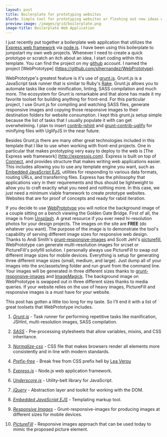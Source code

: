 ```yaml
---
layout: post
title: Boilerplate for prototyping websites 
blurb: Simple tool for prototyping websites or fleshing out new ideas with some cutting edge front-end tools.
preview-image: /images/grid/boilerplate.png
image-title: Boilerplate Web Application
---
```


I just recently put together a boilerplate web application that utilizes the [Express web framework](http://expressjs.com) via [node.js](http://nodejs.org).  I have been using this boilerplate to jumpstart my own web projects.  Whenever I need to create a quick prototype or scratch an itch about an idea, I start coding within this template.  You can find the project on my [github](http://github.com/slhernandez) account.  I named the project [WebPrototype] (https://github.com/slhernandez/WebPrototype). 

WebPrototype's greatest feature is it's use of [grunt.js](http://gruntjs.com).  Grunt.js is a JavaScript task runner that is similar to Ruby's [Rake](http://rake.rubyforge.org/).  Grunt.js allows you to automate tasks like code minification, linting, SASS compilation and much more.  The ecosystem for Grunt is remarkable and that alone has made it my favorite toolset for building anything for front-end. For this particular project, I use Grunt.js for compiling and watching SASS files, generate responsive images and copying those responsive images to their destination folders for website consumption. I kept this grunt.js setup simple because the list of tasks that I usually populate it with can get overwhelming.  I plan to insert  [contrib-jshint](https://npmjs.org/package/grunt-contrib-jshint) and [grunt-contrib-uglify](https://npmjs.org/package/grunt-contrib-uglify) for minifying files with UglifyJS in the near future.  

Besides Grunt.js there are many other great technologies included in this template that I like to use when working with front-end projects.  One in particular that makes prototyping very easy to deploy to the web is [The Express web framework] (http://expressjs.com).  Express is built on top of [Connect](https://npmjs.org/package/connect), and provides structure that makes writing web applications easier.  This includes allowing you to use any template engine you want, such as [Embedded JavaScript EJS](http://embeddedjs.com/), utilities for responding to various data formats, routing URLs, and transferring files.  Express has the philosophy that applications vary in their requirements and thus  should be lightweight to allow you to craft exactly what you need and nothing more.  In this case, we just need a minimum viable framework to create prototype websites.  Websites that are for proof of concepts and ready for rabid iteration.

If you decide to use [WebPrototype](https://github.com/slhernandez/WebPrototype) you will notice the background image of a couple sitting on a bench viewing the Golden Gate Bridge.  First of all, the image is from [Unsplash](http://unsplash.com/).  A great resource if you ever need hi-resolution photos for your design projects.  The images on the site are __FREE__ (do whatever you want).  The purpose of the image is to demonstrate the tool's capability of serving different image sizes for responsive web design.  Thanks to Andi Smith's [grunt-responsive-images](https://github.com/andismith/grunt-responsive-images) and Scott Jehl's [picturefill](https://github.com/scottjehl/picturefill), WebPrototype can generate multi-resolution images for srcset or PictureFill's polyfill solution.  I personally always use PictureFill to swap out different image sizes for mobile devices.  Everything is setup for generating three different image sizes (small, medium, and large).  Just dump all of your images into the src/assets/img folder and run grunt from the command line.  Your images will be generated in three different sizes thanks to [grunt-responsive-images](https://github.com/andismith/grunt-responsive-images) and [ImageMagick](http://www.imagemagick.org/script/index.php).  The background image on WebPrototype is swapped out in three different sizes thanks to media queries.  If your website relies on the use of heavy images, PictureFill and responsive images is a must have for your website.  

This post has gotten a little too long for my taste.  So I'll end it with a list of great toolsets that WebPrototype includes.


1. _[Grunt.js](http://gruntjs.com/)_ - Task runner for performing repetitive tasks like manification, JSHint, multi-resolution images, SASS compilation.

2. _[SASS](http://sass-lang.com/)_ -  Pre-processing stylesheets that allow variables, mixins, and CSS inheritance.

3. _[Normalize-css](http://necolas.github.io/normalize.css/)_ - CSS file that makes browsers render all elements more consistently and in line with modern standards.

4. _[Prefix-free](http://leaverou.github.io/prefixfree/)_ - Break free from CSS prefix hell by [Lea Verou](http://lea.verou.me/)

5. _[Express.js](http://expressjs.com/)_ - Node.js web application framework.

6. _[Underscore.js](http://documentcloud.github.io/underscore/)_ - Utility-belt library for JavaScript.

7. _[jQuery](http://jquery.com/)_ - Abstraction layer and toolkit for working with the DOM.

8. _[Embedded JavaScript EJS](http://embeddedjs.com/)_ - Templating markup tool.

9. _[Responsive Images](http://addyosmani.com/blog/generate-multi-resolution-images-for-srcset-with-grunt/)_ - Grunt-responsive-images for producing images at different sizes for mobile devices.

10. _[PictureFill](https://github.com/scottjehl/picturefill)_ - Responsive images approach that can be used today to mimic the proposed picture element.

